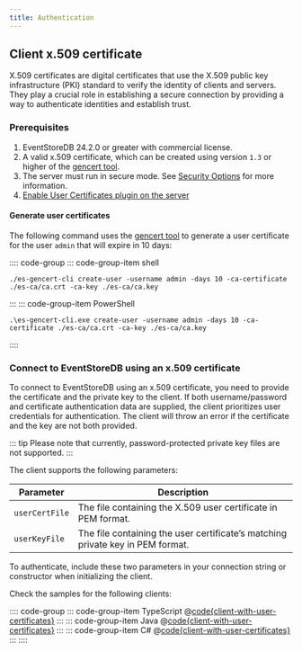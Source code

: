 ```yaml
---
title: Authentication
---
```


## Client x.509 certificate <Badge type="warning" text="Commercial" vertical="middle"/>

X.509 certificates are digital certificates that use the X.509 public key infrastructure (PKI) standard to verify the identity of clients and servers. They play a crucial role in establishing a secure connection by providing a way to authenticate identities and establish trust.

### Prerequisites

1. EventStoreDB 24.2.0 or greater with commercial license.
2. A valid x.509 certificate, which can be created using version `1.3` or higher of the [gencert tool](https://github.com/EventStore/es-gencert-cli).
3. The server must run in secure mode. See [Security Options](@server/security.md#security-options) for more information.
4. [Enable User Certificates plugin on the server](@server/configuration.md#plugins-configuration)

#### Generate user certificates

The following command uses the [gencert tool](https://github.com/EventStore/es-gencert-cli) to generate a user certificate for the user `admin` that will expire in 10 days:

:::: code-group
::: code-group-item shell

```shell:no-line-numbers
./es-gencert-cli create-user -username admin -days 10 -ca-certificate ./es-ca/ca.crt -ca-key ./es-ca/ca.key
```

:::
::: code-group-item PowerShell

```powershell:no-line-numbers
.\es-gencert-cli.exe create-user -username admin -days 10 -ca-certificate ./es-ca/ca.crt -ca-key ./es-ca/ca.key
```

::::

### Connect to EventStoreDB using an x.509 certificate

To connect to EventStoreDB using an x.509 certificate, you need to provide the
certificate and the private key to the client. If both username/password and
certificate authentication data are supplied, the client prioritizes user
credentials for authentication. The client will throw an error if the
certificate and the key are not both provided.

::: tip
Please note that currently, password-protected private key files are not supported.
:::

The client supports the following parameters:

| Parameter      | Description                                                                    |
|----------------|--------------------------------------------------------------------------------|
| `userCertFile` | The file containing the X.509 user certificate in PEM format.                  |
| `userKeyFile`  | The file containing the user certificate’s matching private key in PEM format. |

To authenticate, include these two parameters in your connection string or constructor when initializing the client.

Check the samples for the following clients:

:::: code-group
::: code-group-item TypeScript
@[code{client-with-user-certificates}](@grpc:user-certificates.ts)
:::
::: code-group-item Java
@[code{client-with-user-certificates}](@grpc:authentication/UserCertificate.java)
:::
::: code-group-item C#
@[code{client-with-user-certificates}](@grpc:user-certificates/Program.cs)
:::
::::


